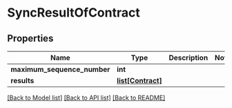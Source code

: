 # SyncResultOfContract

## Properties
Name | Type | Description | Notes
------------ | ------------- | ------------- | -------------
**maximum_sequence_number** | **int** |  | 
**results** | [**list[Contract]**](Contract.md) |  | 

[[Back to Model list]](../README.md#documentation-for-models) [[Back to API list]](../README.md#documentation-for-api-endpoints) [[Back to README]](../README.md)

